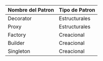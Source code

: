 | Nombre del Patron | Tipo de Patron|
| ------------- | ------------- |
| Decorator  | Estructurales |
| Proxy  | Estructurales |
| Factory  | Creacional  |
| Builder  | Creacional |
| Singleton  | Creacional |
